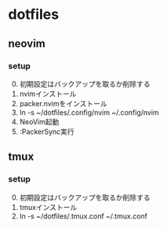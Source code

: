 # dotfiles

## neovim
### setup
0. 初期設定はバックアップを取るか削除する
1. nvimインストール
2. packer.nvimをインストール
3. ln -s ~/dotfiles/.config/nvim ~/.config/nvim
4. NeoVim起動
5. :PackerSync実行

## tmux
### setup 
0. 初期設定はバックアップを取るか削除する
1. tmuxインストール
2. ln -s ~/dotfiles/.tmux.conf ~/.tmux.conf
